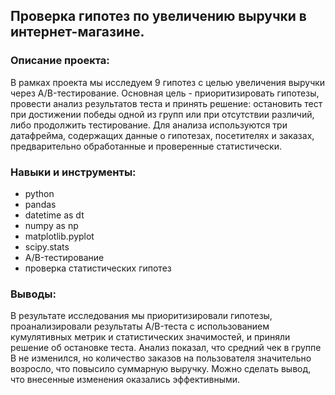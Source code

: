 ## Проверка гипотез по увеличению выручки в интернет-магазине.
### Описание проекта:
В рамках проекта мы исследуем 9 гипотез с целью увеличения выручки через A/B-тестирование. Основная цель - приоритизировать гипотезы, провести анализ результатов теста и принять решение: остановить тест при достижении победы одной из групп или при отсутствии различий, либо продолжить тестирование. Для анализа используются три датафрейма, содержащих данные о гипотезах, посетителях и заказах, предварительно обработанные и проверенные статистически.

### Навыки и инструменты:
* python
* pandas
* datetime as dt
* numpy as np
* matplotlib.pyplot
* scipy.stats
* A/B-тестирование
* проверка статистических гипотез

### Выводы:

В результате исследования мы приоритизировали гипотезы, проанализировали результаты A/B-теста с использованием кумулятивных метрик и статистических значимостей, и приняли решение об остановке теста. Анализ показал, что средний чек в группе B не изменился, но количество заказов на пользователя значительно возросло, что повысило суммарную выручку. Можно сделать вывод, что внесенные изменения оказались эффективными.
